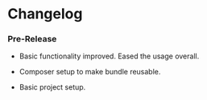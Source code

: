 Changelog
=========

### Pre-Release

* Basic functionality improved. Eased the usage overall.

* Composer setup to make bundle reusable.

* Basic project setup.
